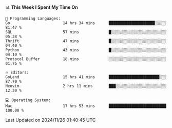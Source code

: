 <!--START_SECTION:waka-->
📊 **This Week I Spent My Time On** 

```text
💬 Programming Languages: 
Go                       14 hrs 34 mins      ████████████████████░░░░░   81.47 % 
SQL                      57 mins             █░░░░░░░░░░░░░░░░░░░░░░░░   05.38 % 
Thrift                   47 mins             █░░░░░░░░░░░░░░░░░░░░░░░░   04.40 % 
Python                   43 mins             █░░░░░░░░░░░░░░░░░░░░░░░░   04.10 % 
Protocol Buffer          18 mins             ░░░░░░░░░░░░░░░░░░░░░░░░░   01.75 % 

🔥 Editors: 
GoLand                   15 hrs 41 mins      ██████████████████████░░░   87.70 % 
Neovim                   2 hrs 11 mins       ███░░░░░░░░░░░░░░░░░░░░░░   12.30 % 

💻 Operating System: 
Mac                      17 hrs 53 mins      █████████████████████████   100.00 % 
```


 Last Updated on 2024/11/26 01:40:45 UTC
<!--END_SECTION:waka-->
